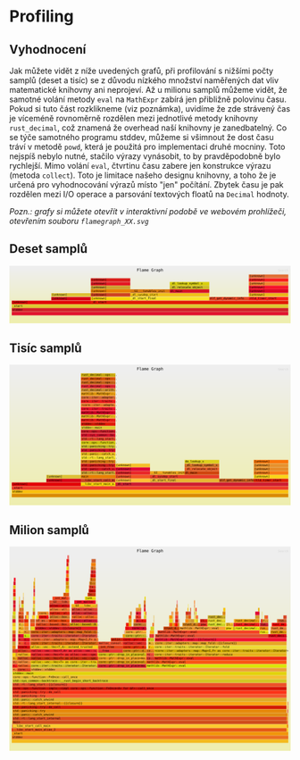 # Profiling

## Vyhodnocení

Jak můžete vidět z níže uvedených grafů, při profilování s nižšími počty samplů (deset
a tisíc) se z důvodu nízkého množství naměřených dat vliv matematické knihovny ani neprojeví.
Až u milionu samplů můžeme vidět, že samotné volání metody `eval` na `MathExpr` zabírá jen
přibližně polovinu času. Pokud si tuto část rozklikneme (viz poznámka), uvidíme že zde 
strávený čas je víceméně rovnoměrně rozdělen mezi jednotlivé metody knihovny `rust_decimal`,
což znamená že overhead naší knihovny je zanedbatelný. Co se týče samotného programu
stddev, můžeme si všimnout že dost času tráví v metodě `powd`, která je použitá pro implementaci
druhé mocniny. Toto nejspíš nebylo nutné, stačilo výrazy vynásobit, to by pravděpodobně bylo
rychlejší. Mimo volání `eval`, čtvrtinu času zabere jen konstrukce výrazu (metoda 
`collect`). Toto je limitace našeho designu knihovny, a toho že je určená pro 
vyhodnocování výrazů místo "jen" počítání. Zbytek času je pak rozdělen mezi I/O operace a 
parsování textových floatů na `Decimal` hodnoty.

*Pozn.: grafy si můžete otevřít v interaktivní podobě ve webovém prohlížeči, otevřením 
souboru `flamegraph_XX.svg`*

## Deset samplů

![deset\_samplu](flamegraph_10.svg)

## Tisíc samplů

![tisic\_samplu](flamegraph_1K.svg)

## Milion samplů

![milion\_samplu](flamegraph_1M.svg)

